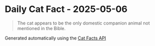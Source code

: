 # Daily Cat Fact - 2025-05-06

> The cat appears to be the only domestic companion animal not mentioned in the Bible.

Generated automatically using the [Cat Facts API](https://catfact.ninja)
